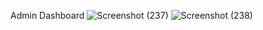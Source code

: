 Admin Dashboard
![Screenshot (237)](https://github.com/20a31a05f3/dashboard/assets/109792917/5f27e5c5-a606-4357-9078-42ec964aae2b)
![Screenshot (238)](https://github.com/20a31a05f3/dashboard/assets/109792917/e05e348f-5426-4fb0-9266-46f5a5cdeabc)

